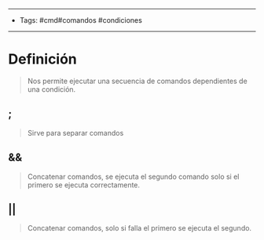 --------------------
- Tags: #cmd#comandos #condiciones
-----------------------------
# Definición

> Nos permite ejecutar una secuencia de comandos dependientes de una condición.
## ;

> Sirve para separar comandos

## &&

> Concatenar comandos, se ejecuta el segundo comando solo si el primero se ejecuta correctamente.
## || 

> Concatenar comandos, solo si falla el primero se ejecuta el segundo.